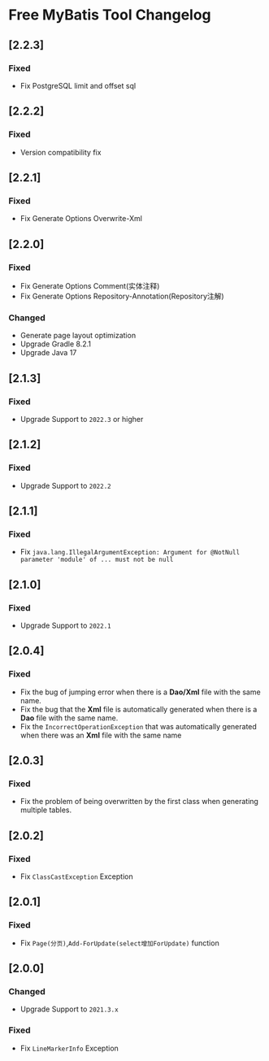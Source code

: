 <!-- Keep a Changelog guide -> https://keepachangelog.com -->

# Free MyBatis Tool Changelog

## [2.2.3]

### Fixed
- Fix PostgreSQL limit and offset sql

## [2.2.2]

### Fixed
- Version compatibility fix

## [2.2.1]

### Fixed
- Fix Generate Options Overwrite-Xml

## [2.2.0]

### Fixed
- Fix Generate Options Comment(实体注释)
- Fix Generate Options Repository-Annotation(Repository注解)

### Changed
- Generate page layout optimization
- Upgrade Gradle 8.2.1
- Upgrade Java 17

## [2.1.3]

### Fixed
- Upgrade Support to `2022.3` or higher

## [2.1.2]

### Fixed
- Upgrade Support to `2022.2`

## [2.1.1]

### Fixed
- Fix `java.lang.IllegalArgumentException: Argument for @NotNull parameter 'module' of ... must not be null`

## [2.1.0]

### Fixed
- Upgrade Support to `2022.1`

## [2.0.4]

### Fixed
- Fix the bug of jumping error when there is a **Dao/Xml** file with the same name.
- Fix the bug that the **Xml** file is automatically generated when there is a **Dao** file with the same name.
- Fix the `IncorrectOperationException` that was automatically generated when there was an **Xml** file with the same name

## [2.0.3]

### Fixed
- Fix the problem of being overwritten by the first class when generating multiple tables.

## [2.0.2]

### Fixed
- Fix `ClassCastException` Exception

## [2.0.1]

### Fixed
- Fix `Page(分页)`,`Add-ForUpdate(select增加ForUpdate)` function

## [2.0.0]

### Changed
- Upgrade Support to `2021.3.x`

### Fixed
- Fix `LineMarkerInfo` Exception